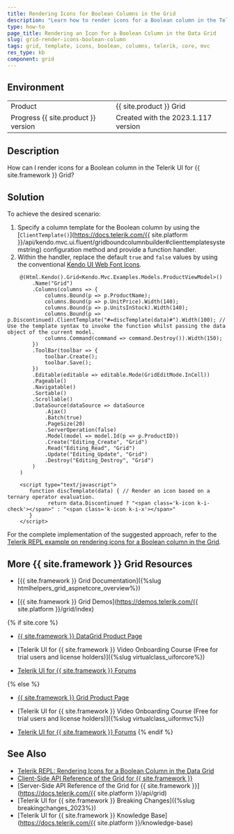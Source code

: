 ```yaml
---
title: Rendering Icons for Boolean Columns in the Grid
description: "Learn how to render icons for a Boolean column in the Telerik UI for {{ site.framework }} Grid."
type: how-to
page_title: Rendering an Icon for a Boolean Column in the Data Grid
slug: grid-render-icons-boolean-column
tags: grid, template, icons, boolean, columns, telerik, core, mvc
res_type: kb
component: grid
---
```


## Environment

<table>
 <tr>
  <td>Product</td>
  <td>{{ site.product }} Grid</td>
 </tr>
 <tr>
  <td>Progress {{ site.product }} version</td>
  <td>Created with the 2023.1.117 version</td>
 </tr>
</table>


## Description

How can I render icons for a Boolean column in the Telerik UI for {{ site.framework }} Grid?

## Solution

To achieve the desired scenario:

1. Specify a column template for the Boolean column by using the [`ClientTemplate()`](https://docs.telerik.com/{{ site.platform }}/api/kendo.mvc.ui.fluent/gridboundcolumnbuilder#clienttemplatesystemstring) configuration method and provide a function handler.
1. Within the handler, replace the default `true` and `false` values by using the conventional [Kendo UI Web Font Icons](https://docs.telerik.com/kendo-ui/styles-and-layout/sass-themes/font-icons).


```Razor Index.cshtml
    @(Html.Kendo().Grid<Kendo.Mvc.Examples.Models.ProductViewModel>()
        .Name("Grid")
        .Columns(columns => {
            columns.Bound(p => p.ProductName);
            columns.Bound(p => p.UnitPrice).Width(140);
            columns.Bound(p => p.UnitsInStock).Width(140);
            columns.Bound(p => p.Discontinued).ClientTemplate("#=discTemplate(data)#").Width(100); // Use the template syntax to invoke the function whilst passing the data object of the current model.
            columns.Command(command => command.Destroy()).Width(150);
        })
        .ToolBar(toolbar => {
            toolbar.Create();
            toolbar.Save();
        })
        .Editable(editable => editable.Mode(GridEditMode.InCell))
        .Pageable()
        .Navigatable()
        .Sortable()
        .Scrollable()
        .DataSource(dataSource => dataSource
            .Ajax()
            .Batch(true)
            .PageSize(20)
            .ServerOperation(false)
            .Model(model => model.Id(p => p.ProductID))
            .Create("Editing_Create", "Grid")
            .Read("Editing_Read", "Grid")
            .Update("Editing_Update", "Grid")
            .Destroy("Editing_Destroy", "Grid")
        )
    )
```
```JS script.js
    <script type="text/javascript">
       function discTemplate(data) { // Render an icon based on a ternary operator evaluation.
             return data.Discontinued ? "<span class='k-icon k-i-check'></span>" : "<span class='k-icon k-i-x'></span>"
       }
    </script>
```

For the complete implementation of the suggested approach, refer to the [Telerik REPL example on rendering icons for a Boolean column in the Grid](https://netcorerepl.telerik.com/wHOGOmcP35B0GUWz10).

## More {{ site.framework }} Grid Resources

* [{{ site.framework }} Grid Documentation]({%slug htmlhelpers_grid_aspnetcore_overview%})

* [{{ site.framework }} Grid Demos](https://demos.telerik.com/{{ site.platform }}/grid/index)

{% if site.core %}
* [{{ site.framework }} DataGrid Product Page](https://www.telerik.com/aspnet-core-ui/grid)

* [Telerik UI for {{ site.framework }} Video Onboarding Course (Free for trial users and license holders)]({%slug virtualclass_uiforcore%})

* [Telerik UI for {{ site.framework }} Forums](https://www.telerik.com/forums/aspnet-core-ui)

{% else %}
* [{{ site.framework }} Grid Product Page](https://www.telerik.com/aspnet-mvc/grid)

* [Telerik UI for {{ site.framework }} Video Onboarding Course (Free for trial users and license holders)]({%slug virtualclass_uiformvc%})

* [Telerik UI for {{ site.framework }} Forums](https://www.telerik.com/forums/aspnet-mvc)
{% endif %}

## See Also

* [Telerik REPL: Rendering Icons for a Boolean Column in the Data Grid](https://netcorerepl.telerik.com/wHOGOmcP35B0GUWz10)
* [Client-Side API Reference of the Grid for {{ site.framework }}](https://docs.telerik.com/kendo-ui/api/javascript/ui/grid)
* [Server-Side API Reference of the Grid for {{ site.framework }}](https://docs.telerik.com/{{ site.platform }}/api/grid)
* [Telerik UI for {{ site.framework }} Breaking Changes]({%slug breakingchanges_2023%})
* [Telerik UI for {{ site.framework }} Knowledge Base](https://docs.telerik.com/{{ site.platform }}/knowledge-base)
